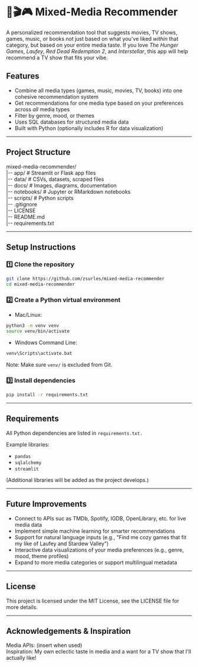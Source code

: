 # 🎵🎬🎮 Mixed-Media Recommender

A personalized recommendation tool that suggests movies, TV shows, games, music, or books not just based on what you've liked *within* that category, but based on your entire media taste. If you love *The Hunger Games*, *Laufey*, *Red Dead Redemption 2*, and *Interstellar*, this app will help recommend a TV show that fits your vibe.

## Features
- Combine all media types (games, music, movies, TV, books) into one cohesive recommendation system
- Get recommendations for one media type based on your preferences across *all* media types
- Filter by genre, mood, or themes
- Uses SQL databases for structured media data
- Built with Python (optionally includes R for data visualization)

---

## Project Structure

<p>mixed-media-recommender/<br>
|-- app/			# Streamlit or Flask app files<br>
|-- data/			# CSVs, datasets, scraped files<br>
|-- docs/			# Images, diagrams, documentation<br>
|-- notebooks/		# Jupyter or RMarkdown notebooks<br>
|-- scripts/		# Python scripts<br>
|-- .gitignore<br>
|-- LICENSE<br>
|-- README.md<br>
|-- requirements.txt</p>

---

## Setup Instructions

### 1️⃣ Clone the repository
```bash
git clone https://github.com/zsurles/mixed-media-recommender
cd mixed-media-recommender
```

### 2️⃣ Create a Python virtual environment
- Mac/Linux:
```bash
python3 -m venv venv
source venv/bin/activate
```

- Windows Command Line:
```bash
venv\Scripts\activate.bat
```

Note: Make sure `venv/` is excluded from Git.

### 3️⃣ Install dependencies
```bash
pip install -r requirements.txt
```

---

## Requirements

All Python dependencies are listed in `requirements.txt.`

Example libraries:
- `pandas`
- `sqlalchemy`
- `streamlit`

(Additional libraries will be added as the project develops.)

---

## Future Improvements
- Connect to APIs suc as TMDb, Spotify, IGDB, OpenLibrary, etc. for live media data
- Implement simple machine learning for smarter recommendations
- Support for natural language inputs (e.g., "Find me cozy games that fit my like of Laufey and Stardew Valley")
- Interactive data visualizations of your media preferences (e.g., genre, mood, theme profiles)
- Expand to more media categories or support multilingual metadata

---

## License
This project is licensed under the MIT License, see the LICENSE file for more details.

---

## Acknowledgements & Inspiration

<p>Media APIs: (insert when used)<br>
Inspiration: My own eclectic taste in media and a want for a TV show that I'll actually like!</p>